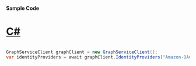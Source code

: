 #### Sample Code
# [C#](#tab/Csharp)

```C#

GraphServiceClient graphClient = new GraphServiceClient();
var identityProviders = await graphClient.IdentityProviders["Amazon-OAuth"].Request().GetAsync();

```
